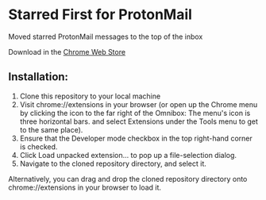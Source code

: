 # Starred First for ProtonMail
Moved starred ProtonMail messages to the top of the inbox

Download in the [Chrome Web Store](https://chrome.google.com/webstore/detail/starred-first-for-protonm/ipkllhlikbdpdkpkfacfmanbjligdkef)

## Installation:
1. Clone this repository to your local machine
2. Visit chrome://extensions in your browser (or open up the Chrome menu by clicking the icon to the far right of the Omnibox:  The menu's icon is three horizontal bars. and select Extensions under the Tools menu to get to the same place).
3. Ensure that the Developer mode checkbox in the top right-hand corner is checked.
4. Click Load unpacked extension… to pop up a file-selection dialog.
5. Navigate to the cloned repository directory, and select it.

Alternatively, you can drag and drop the cloned repository directory onto chrome://extensions in your browser to load it.
